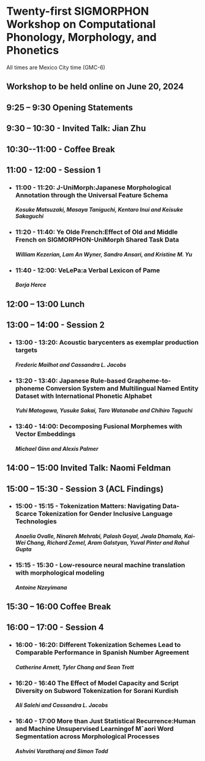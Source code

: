 # Twenty-first SIGMORPHON Workshop on Computational Phonology, Morphology, and Phonetics
All times are Mexico City time (GMC-6)

## Workshop to be held online on June 20, 2024

## 9:25 – 9:30 Opening Statements


## 9:30 – 10:30 - Invited Talk: Jian Zhu

## 10:30--11:00 - Coffee Break

## 11:00 - 12:00 - Session 1

+ ### 11:00 - 11:20: J-UniMorph:Japanese Morphological Annotation through the Universal Feature Schema
  #### *Kosuke Matsuzaki, Masaya Taniguchi, Kentaro Inui and Keisuke Sakaguchi*
+ ### 11:20 - 11:40: Ye Olde French:Effect of Old and Middle French on SIGMORPHON-UniMorph Shared Task Data
  #### *William Kezerian, Lam An Wyner, Sandro Ansari, and Kristine M. Yu*
+ ### 11:40 - 12:00: VeLePa:a Verbal Lexicon of Pame
  #### *Borja Herce*

## 12:00 – 13:00 Lunch

## 13:00 – 14:00 - Session 2

+ ### 13:00 - 13:20: Acoustic barycenters as exemplar production targets
  #### *Frederic Mailhot and Cassandra L. Jacobs*
+ ### 13:20 - 13:40: Japanese Rule-based Grapheme-to-phoneme Conversion System and Multilingual Named Entity Dataset with International Phonetic Alphabet
  #### *Yuhi Matogawa, Yusuke Sakai, Taro Watanabe and Chihiro Taguchi*
+ ### 13:40 - 14:00: Decomposing Fusional Morphemes with Vector Embeddings
  #### *Michael Ginn and Alexis Palmer*



## 14:00 – 15:00 Invited Talk: Naomi Feldman

## 15:00 – 15:30 - Session 3 (ACL Findings)

+ ### 15:00 - 15:15 - Tokenization Matters: Navigating Data-Scarce Tokenization for Gender Inclusive Language Technologies
  #### *Anaelia Ovalle, Ninareh Mehrabi, Palash Goyal, Jwala Dhamala, Kai-Wei Chang, Richard Zemel, Aram Galstyan, Yuval Pinter and Rahul Gupta*
+ ### 15:15 - 15:30 - Low-resource neural machine translation with morphological modeling
  #### *Antoine Nzeyimana*

## 15:30 – 16:00 Coffee Break

## 16:00 – 17:00 - Session 4

+ ### 16:00 - 16:20: Different Tokenization Schemes Lead to Comparable Performance in Spanish Number Agreement
  ####  *Catherine Arnett, Tyler Chang and Sean Trott*
+ ### 16:20 - 16:40 The Effect of Model Capacity and Script Diversity on Subword Tokenization for Sorani Kurdish
  #### *Ali Salehi and Cassandra L. Jacobs*
+ ### 16:40 - 17:00 More than Just Statistical Recurrence:Human and Machine Unsupervised Learningof M¯aori Word Segmentation across Morphological Processes
  #### *Ashvini Varatharaj and Simon Todd*
